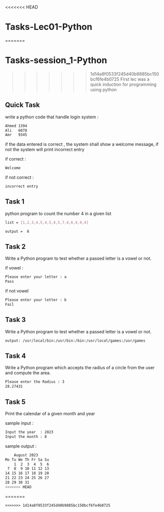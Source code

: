 <<<<<<< HEAD
# Tasks-Lec01-Python
=======
# Tasks-session_1-Python
>>>>>>> 1d14a8f0533f245d40b9885bc150bcf6fe4b0725
First lec was a quick induction for programming using python

## Quick Task 

write a python code that handle login system :

```bash
Ahmed 1394
Ali   6078
Amr   9345
```

if the data entered is correct , the system shall show a welcome message, if not the system will print incorrect entry

if correct :
```bash
Welcome
```
if not correct :
```bash
incorrect entry
```
##

## Task 1

python program to count the number 4 in a given list

```bash
list = [1,2,3,4,5,4,5,4,5,7,4,6,4,9,4]
```

```bash
output =  6
```

##

## Task 2

Write a Python program to test whether a passed letter is a vowel or not.

if vowel :
```bash
Please enter your letter : a
Pass
```
if not vowel
```bash
Please enter your letter : b
Fail
```
##

## Task 3

Write a Python program to test whether a passed letter is a vowel or not.

```bash
output: /usr/local/bin:/usr/bin:/bin:/usr/local/games:/usr/games
```

##

## Task 4

Write a Python program which accepts the radius of a circle from the user and compute the area.

```bash
Please enter the Radius : 3
28.27431
```
##

## Task 5

Print the calendar of a given month and year

sample input :

```bash
Input the year  : 2023
Input the month : 8
```
sample output :

```bash
    August 2023
Mo Tu We Th Fr Sa Su
    1  2  3  4  5  6
 7  8  9 10 11 12 13
14 15 16 17 18 19 20
21 22 23 24 25 26 27
28 29 30 31
<<<<<<< HEAD
```
=======
```
>>>>>>> 1d14a8f0533f245d40b9885bc150bcf6fe4b0725
